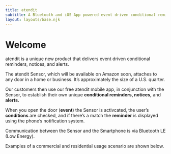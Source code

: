 ```yaml
---
title: atendit
subtitle: A Bluetooth and iOS App powered event driven conditional reminder, notification, and alert system.
layout: layouts/base.njk
---
```


# Welcome

atendit is a unique new product that delivers event driven conditional reminders, notices, and alerts.

The atendit Sensor, which will be available on Amazon soon, attaches to any door in a home or business. It’s approximately the size of a U.S. quarter.

Our customers then use our free atendit mobile app, in conjunction with the Sensor, to establish their own unique **conditional reminders, notices,** and **alerts.**

When you open the door (**event**) the Sensor is activcated, the user’s **conditions** are checked, and if there’s a match the **reminder** is displayed using the phone’s notification system.

Communication between the Sensor and the Smartphone is via Bluetooth LE (Low Energy).

Examples of a commercial and residential usage scenario are shown below.
